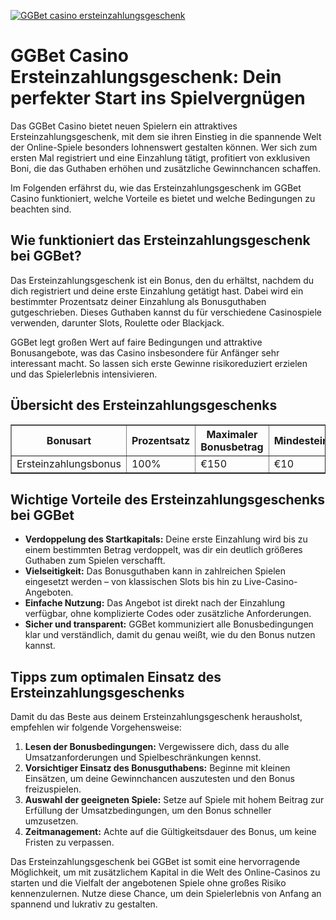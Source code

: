 [![GGBet casino ersteinzahlungsgeschenk](https://123-caf.pages.dev/gitsignup.png)](https://vrmoo.ru/Bt82HjjY)

<h1>GGBet Casino Ersteinzahlungsgeschenk: Dein perfekter Start ins Spielvergnügen</h1>  <p>Das GGBet Casino bietet neuen Spielern ein attraktives Ersteinzahlungsgeschenk, mit dem sie ihren Einstieg in die spannende Welt der Online-Spiele besonders lohnenswert gestalten können. Wer sich zum ersten Mal registriert und eine Einzahlung tätigt, profitiert von exklusiven Boni, die das Guthaben erhöhen und zusätzliche Gewinnchancen schaffen.</p>  <p>Im Folgenden erfährst du, wie das Ersteinzahlungsgeschenk im GGBet Casino funktioniert, welche Vorteile es bietet und welche Bedingungen zu beachten sind.</p>  <h2>Wie funktioniert das Ersteinzahlungsgeschenk bei GGBet?</h2>  <p>Das Ersteinzahlungsgeschenk ist ein Bonus, den du erhältst, nachdem du dich registriert und deine erste Einzahlung getätigt hast. Dabei wird ein bestimmter Prozentsatz deiner Einzahlung als Bonusguthaben gutgeschrieben. Dieses Guthaben kannst du für verschiedene Casinospiele verwenden, darunter Slots, Roulette oder Blackjack.</p>  <p>GGBet legt großen Wert auf faire Bedingungen und attraktive Bonusangebote, was das Casino insbesondere für Anfänger sehr interessant macht. So lassen sich erste Gewinne risikoreduziert erzielen und das Spielerlebnis intensivieren.</p>  <h2>Übersicht des Ersteinzahlungsgeschenks</h2>  <table border="1" cellpadding="8" cellspacing="0" style="border-collapse: collapse; width: 100%; max-width: 600px;">   <thead>     <tr>       <th>Bonusart</th>       <th>Prozentsatz</th>       <th>Maximaler Bonusbetrag</th>       <th>Mindesteinzahlung</th>       <th>Umsatzbedingungen</th>     </tr>   </thead>   <tbody>     <tr>       <td>Ersteinzahlungsbonus</td>       <td>100%</td>       <td>€150</td>       <td>€10</td>       <td>30x Bonusbetrag</td>     </tr>   </tbody> </table>  <h2>Wichtige Vorteile des Ersteinzahlungsgeschenks bei GGBet</h2>  <ul>   <li><strong>Verdoppelung des Startkapitals:</strong> Deine erste Einzahlung wird bis zu einem bestimmten Betrag verdoppelt, was dir ein deutlich größeres Guthaben zum Spielen verschafft.</li>   <li><strong>Vielseitigkeit:</strong> Das Bonusguthaben kann in zahlreichen Spielen eingesetzt werden – von klassischen Slots bis hin zu Live-Casino-Angeboten.</li>   <li><strong>Einfache Nutzung:</strong> Das Angebot ist direkt nach der Einzahlung verfügbar, ohne komplizierte Codes oder zusätzliche Anforderungen.</li>   <li><strong>Sicher und transparent:</strong> GGBet kommuniziert alle Bonusbedingungen klar und verständlich, damit du genau weißt, wie du den Bonus nutzen kannst.</li> </ul>  <h2>Tipps zum optimalen Einsatz des Ersteinzahlungsgeschenks</h2>  <p>Damit du das Beste aus deinem Ersteinzahlungsgeschenk herausholst, empfehlen wir folgende Vorgehensweise:</p>  <ol>   <li><strong>Lesen der Bonusbedingungen:</strong> Vergewissere dich, dass du alle Umsatzanforderungen und Spielbeschränkungen kennst.</li>   <li><strong>Vorsichtiger Einsatz des Bonusguthabens:</strong> Beginne mit kleinen Einsätzen, um deine Gewinnchancen auszutesten und den Bonus freizuspielen.</li>   <li><strong>Auswahl der geeigneten Spiele:</strong> Setze auf Spiele mit hohem Beitrag zur Erfüllung der Umsatzbedingungen, um den Bonus schneller umzusetzen.</li>   <li><strong>Zeitmanagement:</strong> Achte auf die Gültigkeitsdauer des Bonus, um keine Fristen zu verpassen.</li> </ol>  <p>Das Ersteinzahlungsgeschenk bei GGBet ist somit eine hervorragende Möglichkeit, um mit zusätzlichem Kapital in die Welt des Online-Casinos zu starten und die Vielfalt der angebotenen Spiele ohne großes Risiko kennenzulernen. Nutze diese Chance, um dein Spielerlebnis von Anfang an spannend und lukrativ zu gestalten.</p>